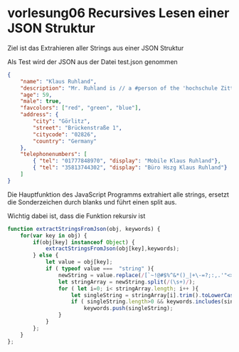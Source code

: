 # vorlesung06 Recursives Lesen einer JSON Struktur

Ziel ist das Extrahieren aller Strings aus einer JSON Struktur

Als Test wird der JSON aus der Datei test.json genommen

```json
{
    "name": "Klaus Ruhland",
    "description": "Mr. Ruhland is // a #person of the 'hochschule Zittau/Görlitz' and his email address is kruhland@hszg.de",
    "age": 59,
    "male": true,
    "favcolors": ["red", "green", "blue"],
    "address": {
        "city": "Görlitz",
        "street": "Brückenstraße 1",
        "citycode": "02826",
        "country": "Germany"
    },
    "telephonenumbers": [
        { "tel": "01777848970", "display": "Mobile Klaus Ruhland"},
        { "tel": "35813744302", "display": "Büro Hszg Klaus Ruhland"}
    ]
}
```

Die Hauptfunktion des JavaScript Programms extrahiert alle strings, ersetzt die Sonderzeichen durch blanks und führt einen split aus.

Wichtig dabei ist, dass die Funktion rekursiv ist

```javascript
function extractStringsFromJson(obj, keywords) {
    for(var key in obj) {
        if(obj[key] instanceof Object) {
            extractStringsFromJson(obj[key],keywords);
        } else {
            let value = obj[key];
            if ( typeof value ===  "string" ){
                newString = value.replace(/[`~!@#$%^&*()_|+\-=?;:,.'"<>\{\}\[\]\\\/]/gi, ' ')
                let stringArray = newString.split(/(\s+)/);
                for ( let i=0; i< stringArray.length; i++ ){
                    let singleString = stringArray[i].trim().toLowerCase();
                    if ( singleString.length>0 && keywords.includes(singleString) === false )
                        keywords.push(singleString);
                }
            }
        };
    }
};
```